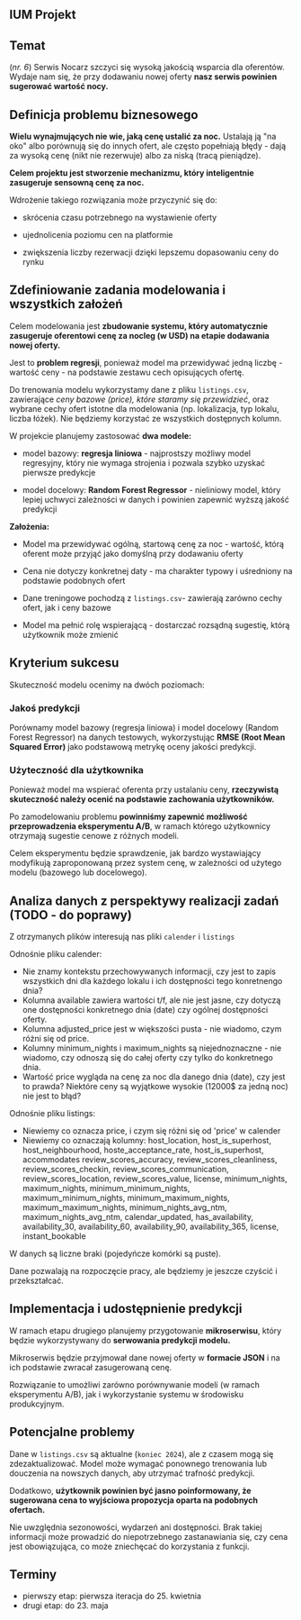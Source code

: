 ## IUM Projekt

## Temat

(_nr. 6_) Serwis Nocarz szczyci się wysoką jakością wsparcia dla oferentów. Wydaje nam się, że przy dodawaniu nowej oferty **nasz serwis powinien sugerować wartość nocy.**

## Definicja problemu biznesowego

**Wielu wynajmujących nie wie, jaką cenę ustalić za noc.**
Ustalają ją "na oko" albo porównują się do innych ofert, ale często popełniają błędy - dają za wysoką cenę (nikt nie rezerwuje) albo za niską (tracą pieniądze).

**Celem projektu jest stworzenie mechanizmu, który inteligentnie zasugeruje sensowną cenę za noc.**

Wdrożenie takiego rozwiązania może przyczynić się do:

- skrócenia czasu potrzebnego na wystawienie oferty

- ujednolicenia poziomu cen na platformie

- zwiększenia liczby rezerwacji dzięki lepszemu dopasowaniu ceny do rynku

## Zdefiniowanie zadania modelowania i wszystkich założeń

Celem modelowania jest **zbudowanie systemu, który automatycznie zasugeruje oferentowi cenę za nocleg (w USD) na etapie dodawania nowej oferty.**

Jest to **problem regresji**, ponieważ model ma przewidywać jedną liczbę - wartość ceny - na podstawie zestawu cech opisujących ofertę.

Do trenowania modelu wykorzystamy dane z pliku `listings.csv`, zawierające _ceny bazowe (price), które staramy się przewidzieć_, oraz wybrane cechy ofert istotne dla modelowania (np. lokalizacja, typ lokalu, liczba łóżek). Nie będziemy korzystać ze wszystkich dostępnych kolumn.

W projekcie planujemy zastosować **dwa modele:**

- model bazowy: **regresja liniowa** - najprostszy możliwy model regresyjny, który nie wymaga strojenia i pozwala szybko uzyskać pierwsze predykcje

- model docelowy: **Random Forest Regressor** - nieliniowy model, który lepiej uchwyci zależności w danych i powinien zapewnić wyższą jakość predykcji

**Założenia:**

- Model ma przewidywać ogólną, startową cenę za noc - wartość, którą oferent może przyjąć jako domyślną przy dodawaniu oferty

- Cena nie dotyczy konkretnej daty - ma charakter typowy i uśredniony na podstawie podobnych ofert

- Dane treningowe pochodzą z `listings.csv`- zawierają zarówno cechy ofert, jak i ceny bazowe

- Model ma pełnić rolę wspierającą - dostarczać rozsądną sugestię, którą użytkownik może zmienić

## Kryterium sukcesu

Skuteczność modelu ocenimy na dwóch poziomach:

### Jakoś predykcji

Porównamy model bazowy (regresja liniowa) i model docelowy (Random Forest Regressor) na danych testowych, wykorzystując **RMSE (Root Mean Squared Error)** jako podstawową metrykę oceny jakości predykcji.

### Użyteczność dla użytkownika

Ponieważ model ma wspierać oferenta przy ustalaniu ceny, **rzeczywistą skuteczność należy ocenić na podstawie zachowania użytkowników.**

Po zamodelowaniu problemu **powinniśmy zapewnić możliwość przeprowadzenia eksperymentu A/B**, w ramach którego użytkownicy otrzymają sugestie cenowe z różnych modeli.

Celem eksperymentu będzie sprawdzenie, jak bardzo wystawiający modyfikują zaproponowaną przez system cenę, w zależności od użytego modelu (bazowego lub docelowego).

## Analiza danych z perspektywy realizacji zadań (TODO - do poprawy)

Z otrzymanych plików interesują nas pliki `calender` i `listings`

Odnośnie pliku calender:

- Nie znamy kontekstu przechowywanych informacji, czy jest to zapis wszystkich dni dla każdego lokalu i ich dostępności tego konretnengo dnia?
- Kolumna available zawiera wartości t/f, ale nie jest jasne, czy dotyczą one dostępności konkretnego dnia (date) czy ogólnej dostępności oferty.
- Kolumna adjusted_price jest w większości pusta - nie wiadomo, czym różni się od price.
- Kolumny minimum_nights i maximum_nights są niejednoznaczne - nie wiadomo, czy odnoszą się do całej oferty czy tylko do konkretnego dnia.
- Wartość price wygląda na cenę za noc dla danego dnia (date), czy jest to prawda? Niektóre ceny są wyjątkowe wysokie (12000$ za jedną noc) nie jest to błąd?

Odnośnie pliku listings:

- Niewiemy co oznacza price, i czym się różni się od 'price' w calender
- Niewiemy co oznaczają kolumny: host_location, host_is_superhost, host_neighbourhood, hoste_acceptance_rate, host_is_superhost, accommodates review_scores_accuracy, review_scores_cleanliness, review_scores_checkin, review_scores_communication, review_scores_location, review_scores_value, license, minimum_nights, maximum_nights, minimum_minimum_nights, maximum_minimum_nights, minimum_maximum_nights, maximum_maximum_nights, minimum_nights_avg_ntm, maximum_nights_avg_ntm, calendar_updated, has_availability, availability_30, availability_60, availability_90, availability_365, license, instant_bookable

W danych są liczne braki (pojedyńcze komórki są puste).

Dane pozwalają na rozpoczęcie pracy, ale będziemy je jeszcze czyścić i przekształcać.

## Implementacja i udostępnienie predykcji

W ramach etapu drugiego planujemy przygotowanie **mikroserwisu**, który będzie wykorzystywany do **serwowania predykcji modelu.**

Mikroserwis będzie przyjmował dane nowej oferty w **formacie JSON** i na ich podstawie zwracał zasugerowaną cenę.

Rozwiązanie to umożliwi zarówno porównywanie modeli (w ramach eksperymentu A/B), jak i wykorzystanie systemu w środowisku produkcyjnym.

## Potencjalne problemy

Dane w `listings.csv` są aktualne (`koniec 2024`), ale z czasem mogą się zdezaktualizować. Model może wymagać ponownego trenowania lub douczenia na nowszych danych, aby utrzymać trafność predykcji.

Dodatkowo, **użytkownik powinien być jasno poinformowany, że sugerowana cena to wyjściowa propozycja oparta na podobnych ofertach.**

Nie uwzględnia sezonowości, wydarzeń ani dostępności.
Brak takiej informacji może prowadzić do niepotrzebnego zastanawiania się, czy cena jest obowiązująca, co może zniechęcać do korzystania z funkcji.

## Terminy

- pierwszy etap: pierwsza iteracja do 25. kwietnia
- drugi etap: do 23. maja
